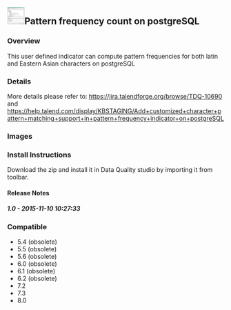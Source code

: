 ## <img src='./logo.jpg' width='40' height='40'>Pattern frequency count on postgreSQL

### Overview
This user defined indicator can compute pattern frequencies for both latin and Eastern Asian characters on postgreSQL 
### Details
More details please refer to: https://jira.talendforge.org/browse/TDQ-10690 and https://help.talend.com/display/KBSTAGING/Add+customized+character+pattern+matching+support+in+pattern+frequency+indicator+on+postgreSQL
### Images



### Install Instructions
Download the zip and install it in Data Quality studio by importing it from toolbar.

#### Release Notes

##### 1.0 - 2015-11-10 10:27:33

### Compatible
 -  5.4 (obsolete)
 -   5.5 (obsolete)
 -   5.6 (obsolete)
 -   6.0 (obsolete)
 -   6.1 (obsolete)
 -   6.2 (obsolete)
 - 7.2
 - 7.3
 - 8.0